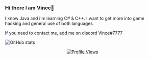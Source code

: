 ### Hi there I am Vince👋

I know Java and i'm learning C# & C++. I want to get more into game hacking and general use of both languages

If you need to contact me, add me on discord Vince#7777

![GitHub stats](https://github-readme-stats.vercel.app/api?username=dev-vince&theme=dark&show_icons=true)

<a href="https://github.com/dev-vince">
  <p align="center">
    <img src="https://komarev.com/ghpvc/?username=dev-vince" alt="Profile Views">
  </p>
</a>

<!--
**VincentTro/VincentTro** is a ✨ _special_ ✨ repository because its `README.md` (this file) appears on your GitHub profile.

Here are some ideas to get you started:

- 🔭 I’m currently working on ...
- 🌱 I’m currently learning ...
- 👯 I’m looking to collaborate on ...
- 🤔 I’m looking for help with ...
- 💬 Ask me about ...
- 📫 How to reach me: ...
- 😄 Pronouns: ...
- ⚡ Fun fact: ...
-->
